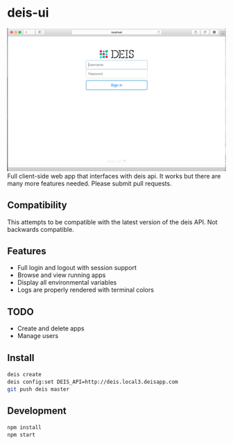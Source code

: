 # deis-ui
![Screenshot](/screenshot.png?raw=true "Screenshot")
Full client-side web app that interfaces with deis api. It works but there are many more features needed. Please submit pull requests.

## Compatibility
This attempts to be compatible with the latest version of the deis API. Not backwards compatible.

## Features
- Full login and logout with session support
- Browse and view running apps
- Display all environmental variables
- Logs are properly rendered with terminal colors

## TODO
- Create and delete apps
- Manage users

## Install

```bash
deis create
deis config:set DEIS_API=http://deis.local3.deisapp.com
git push deis master
```

## Development

```bash
npm install
npm start
```

